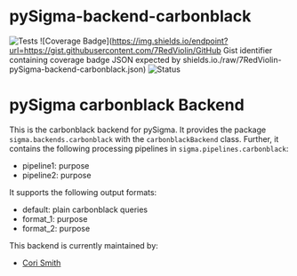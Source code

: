 # pySigma-backend-carbonblack

![Tests](https://github.com/7RedViolin/pySigma-backend-carbonblack/actions/workflows/test.yml/badge.svg)
![Coverage Badge](https://img.shields.io/endpoint?url=https://gist.githubusercontent.com/7RedViolin/GitHub Gist identifier containing coverage badge JSON expected by shields.io./raw/7RedViolin-pySigma-backend-carbonblack.json)
![Status](https://img.shields.io/badge/Status-pre--release-orange)

# pySigma carbonblack Backend

This is the carbonblack backend for pySigma. It provides the package `sigma.backends.carbonblack` with the `carbonblackBackend` class.
Further, it contains the following processing pipelines in `sigma.pipelines.carbonblack`:

* pipeline1: purpose
* pipeline2: purpose

It supports the following output formats:

* default: plain carbonblack queries
* format_1: purpose
* format_2: purpose

This backend is currently maintained by:

* [Cori Smith](https://github.com/7RedViolin/)